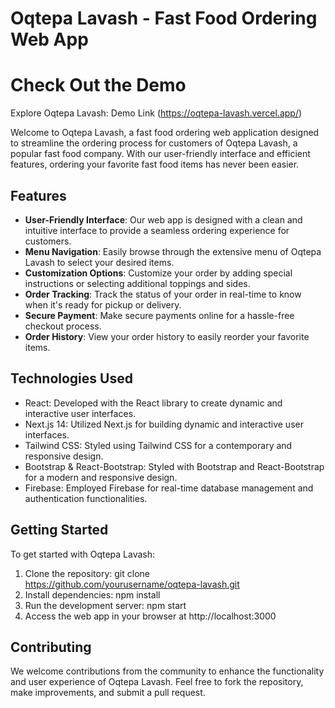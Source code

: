 # Oqtepa Lavash - Fast Food Ordering Web App

# Check Out the Demo
Explore Oqtepa Lavash: Demo Link (https://oqtepa-lavash.vercel.app/)

Welcome to Oqtepa Lavash, a fast food ordering web application designed to streamline the ordering process for customers of Oqtepa Lavash, a popular fast food company. With our user-friendly interface and efficient features, ordering your favorite fast food items has never been easier.

## Features
- **User-Friendly Interface**: Our web app is designed with a clean and intuitive interface to provide a seamless ordering experience for customers.
- **Menu Navigation**: Easily browse through the extensive menu of Oqtepa Lavash to select your desired items.
- **Customization Options**: Customize your order by adding special instructions or selecting additional toppings and sides.
- **Order Tracking**: Track the status of your order in real-time to know when it's ready for pickup or delivery.
- **Secure Payment**: Make secure payments online for a hassle-free checkout process.
- **Order History**: View your order history to easily reorder your favorite items.

## Technologies Used
- React: Developed with the React library to create dynamic and interactive user interfaces.
- Next.js 14: Utilized Next.js for building dynamic and interactive user interfaces.
- Tailwind CSS: Styled using Tailwind CSS for a contemporary and responsive design.
- Bootstrap & React-Bootstrap: Styled with Bootstrap and React-Bootstrap for a modern and responsive design.
- Firebase: Employed Firebase for real-time database management and authentication functionalities.

## Getting Started
To get started with Oqtepa Lavash:
1. Clone the repository: git clone https://github.com/yourusername/oqtepa-lavash.git
2. Install dependencies: npm install
3. Run the development server: npm start
4. Access the web app in your browser at http://localhost:3000

## Contributing
We welcome contributions from the community to enhance the functionality and user experience of Oqtepa Lavash. Feel free to fork the repository, make improvements, and submit a pull request.

